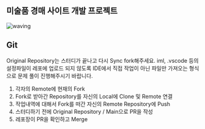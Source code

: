 ## 미술품 경매 사이트 개발 프로젝트 <a id="waving">
![waving](https://capsule-render.vercel.app/api?type=waving&height=200&text=ArtTab!&fontAlign=80&fontAlignY=40&color=gradient)

## Git
Original Repository는 스터디가 끝나고 다시 Sync fork해주세요. iml, .vscode 등의 설정파일이 레포에 업로드 되지 않도록 IDE에서 직접 작업이 아닌 파일만 가져오는 형식으로 문제 풀이 진행해주시기 바랍니다.

1. 각자의 Remote에 현재의 Fork
2. Fork로 받아간 Repository를 자신의 Local에 Clone 및 Remote 연결
3. 작업내역에 대해서 Fork를 떠간 자신의 Remote Repository에 Push
4. 스터디하기 전에 Original Repository / Main으로 PR을 작성
5. 레포장이 PR을 확인하고 Merge

